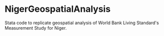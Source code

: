 NigerGeospatialAnalysis
=======================

Stata code to replicate geospatial analysis of World Bank Living Standard's Measurement Study for Niger. 
